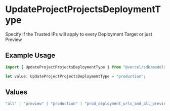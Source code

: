 # UpdateProjectProjectsDeploymentType

Specify if the Trusted IPs will apply to every Deployment Target or just Preview

## Example Usage

```typescript
import { UpdateProjectProjectsDeploymentType } from "@vercel/sdk/models/operations/updateproject.js";

let value: UpdateProjectProjectsDeploymentType = "production";
```

## Values

```typescript
"all" | "preview" | "production" | "prod_deployment_urls_and_all_previews"
```